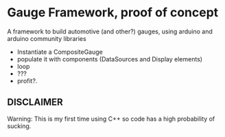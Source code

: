 # Gauge Framework, proof of concept

A framework to build automotive (and other?) gauges, using arduino and arduino community libraries

- Instantiate a CompositeGauge
- populate it with components (DataSources and Display elements)
- loop
- ???
- profit?.


## DISCLAIMER
Warning: This is my first time using C++ so code has a high probability of sucking.

